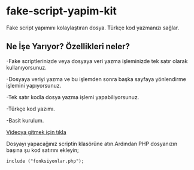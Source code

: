 # fake-script-yapim-kit
Fake script yapımını kolaylaştıran dosya. Türkçe kod yazmanızı sağlar.

## Ne İşe Yarıyor? Özellikleri neler? 
-Fake scriptlerinizde veya dosyaya veri yazma işleminizde tek satır olarak kullanıyorsunuz.

-Dosyaya veriyi yazma ve bu işlemden sonra başka sayfaya yönlendirme işlemini yapıyorsunuz.

-Tek satır kodla dosya yazma işlemi yapabiliyorsunuz.

-Türkçe kod yazımı.

-Basit kurulum.

[Videoya gitmek için tıkla](https://pages.github.com/)

Dosyayı yapacağınız scriptin klasörüne atın.Ardından PHP dosyanızın başına şu kod satırını ekleyin;

`include ("fonksiyonlar.php");`


